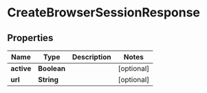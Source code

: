 

# CreateBrowserSessionResponse


## Properties

| Name | Type | Description | Notes |
|------------ | ------------- | ------------- | -------------|
|**active** | **Boolean** |  |  [optional] |
|**url** | **String** |  |  [optional] |



